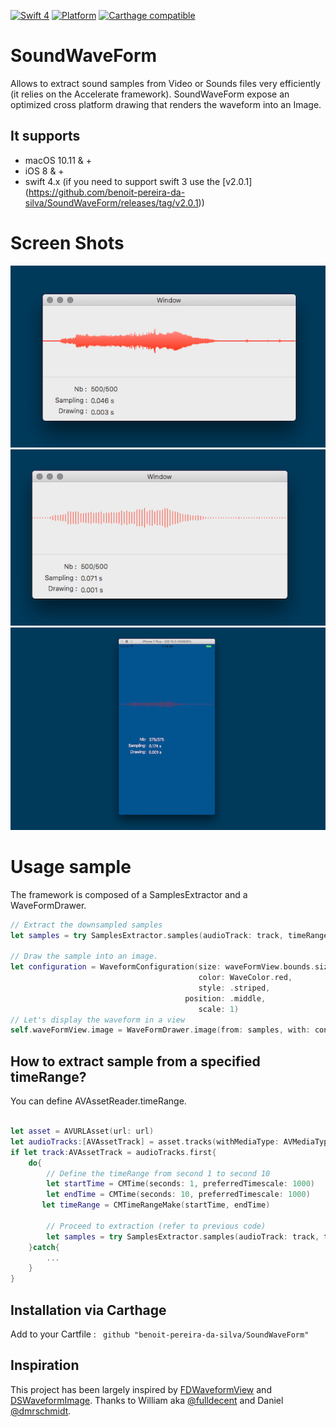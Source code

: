
[![Swift 4](https://img.shields.io/badge/Swift-4.0-orange.svg)](https://swift.org)  [![Platform](https://img.shields.io/badge/platforms-macOS%20∙%20iOS%20-blue.svg)](https://developer.apple.com/platforms/) [![Carthage compatible](https://img.shields.io/badge/Carthage-compatible-4BC51D.svg?style=flat)](https://github.com/Carthage/Carthage)


# SoundWaveForm

Allows to extract sound samples from Video or Sounds files very efficiently (it relies on the Accelerate framework). SoundWaveForm expose an optimized cross platform drawing that renders the waveform into an Image.

## It supports 

- macOS 10.11 & + 
- iOS 8 & + 
- swift 4.x (if you need to support swift 3 use the [v2.0.1] (https://github.com/benoit-pereira-da-silva/SoundWaveForm/releases/tag/v2.0.1))

# Screen Shots

![MacDown Screenshot](screenshot-1.png)
![MacDown Screenshot](screenshot-2.png)
![MacDown Screenshot](screenshot-3.png)

# Usage sample 

The framework is composed of a SamplesExtractor and a WaveFormDrawer.

```swift 
// Extract the downsampled samples
let samples = try SamplesExtractor.samples(audioTrack: track, timeRange:nil ,desiredNumberOfSamples: 500)

// Draw the sample into an image.
let configuration = WaveformConfiguration(size: waveFormView.bounds.size,									 backgroundColor:WaveColor.lightGray,
                                          color: WaveColor.red,
                                          style: .striped,
                                       position: .middle,
                                          scale: 1)
// Let's display the waveform in a view                     
self.waveFormView.image = WaveFormDrawer.image(from: samples, with: configuration)
```

## How to extract sample from a specified timeRange?

You can define AVAssetReader.timeRange.

```swift

let asset = AVURLAsset(url: url)
let audioTracks:[AVAssetTrack] = asset.tracks(withMediaType: AVMediaTypeAudio)
if let track:AVAssetTrack = audioTracks.first{
	do{
		// Define the timeRange from second 1 to second 10
		let startTime = CMTime(seconds: 1, preferredTimescale: 1000)
		let endTime = CMTime(seconds: 10, preferredTimescale: 1000)
	   let timeRange = CMTimeRangeMake(startTime, endTime)

		// Proceed to extraction (refer to previous code)
		let samples = try SamplesExtractor.samples(audioTrack: track, timeRange:timeRange,desiredNumberOfSamples: 500)
    }catch{
    	...
    }	
}
```

## Installation via Carthage

Add to your Cartfile : ` github "benoit-pereira-da-silva/SoundWaveForm"` 


## Inspiration

This project has been largely inspired by [FDWaveformView](https://github.com/fulldecent/FDWaveformView) and [DSWaveformImage](https://github.com/dmrschmidt/DSWaveformImage). Thanks to William aka [@fulldecent](https://github.com/fulldecent/) and Daniel [@dmrschmidt](https://github.com/dmrschmidt/).
	
